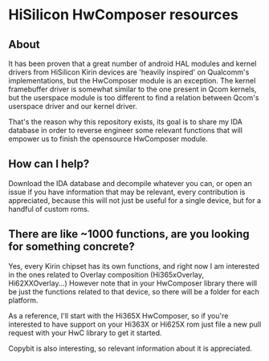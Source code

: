 # HiSilicon HwComposer resources

## About

It has been proven that a great number of android HAL modules and kernel drivers from HiSilicon Kirin devices are 'heavily inspired' on Qualcomm's implementations, but the HwComposer module is an exception. The kernel framebuffer driver is somewhat similar to the one present in Qcom kernels, but the userspace module is too different to find a relation between Qcom's userspace driver and our kernel driver.

That's the reason why this repository exists, its goal is to share my IDA database in order to reverse engineer some relevant functions that will empower us to finish the opensource HwComposer module.

## How can I help?

Download the IDA database and decompile whatever you can, or open an issue if you have information that may be relevant, every contribution is appreciated, because this will not just be useful for a single device, but for a handful of custom roms.

## There are like ~1000 functions, are you looking for something concrete?

Yes, every Kirin chipset has its own functions, and right now I am interested in the ones related to Overlay composition (Hi365xOverlay, Hi62XXOverlay...) However note that in your HwComposer library there will be just the functions related to that device, so there will be a folder for each platform.

As a reference, I'll start with the Hi365X HwComposer, so if you're interested to have support on your Hi363X or Hi625X rom just file a new pull request with your HwC library to get it started.

Copybit is also interesting, so relevant information about it is appreciated.

